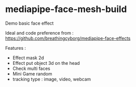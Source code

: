 # mediapipe-face-mesh-build
Demo basic face effect

Ideal and code preference from : 
https://github.com/breathingcyborg/mediapipe-face-effects

Features :
- Effect mask 2d 
- Effect put object 3d on the head
- Check multi faces
- Mini Game random
- tracking type : image, video, webcam
